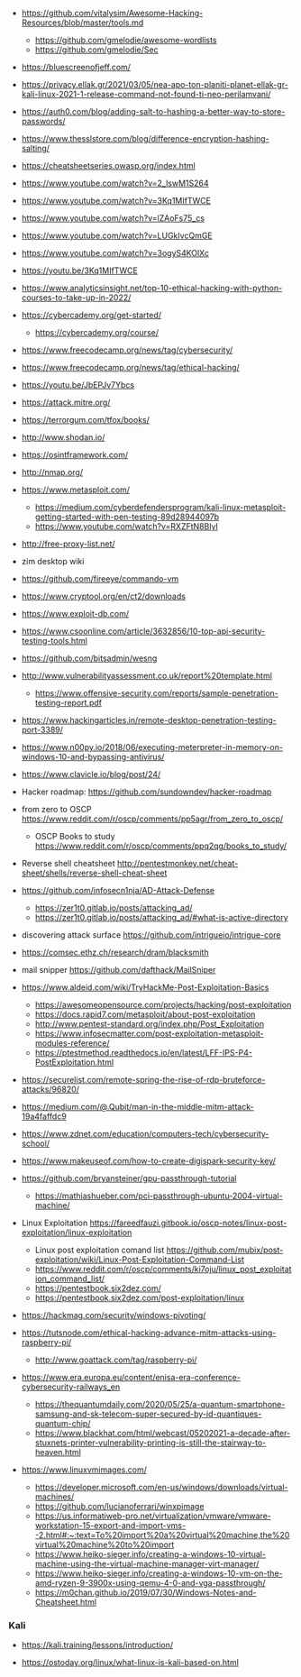 - https://github.com/vitalysim/Awesome-Hacking-Resources/blob/master/tools.md
  - https://github.com/gmelodie/awesome-wordlists
  - https://github.com/gmelodie/Sec

- https://bluescreenofjeff.com/

- https://privacy.ellak.gr/2021/03/05/nea-apo-ton-planiti-planet-ellak-gr-kali-linux-2021-1-release-command-not-found-ti-neo-perilamvani/

- https://auth0.com/blog/adding-salt-to-hashing-a-better-way-to-store-passwords/

- https://www.thesslstore.com/blog/difference-encryption-hashing-salting/

- https://cheatsheetseries.owasp.org/index.html

- https://www.youtube.com/watch?v=2_lswM1S264

- https://www.youtube.com/watch?v=3Kq1MIfTWCE

- https://www.youtube.com/watch?v=lZAoFs75_cs

- https://www.youtube.com/watch?v=LUGkIvcQmGE

- https://www.youtube.com/watch?v=3ogyS4KOlXc

- https://youtu.be/3Kq1MIfTWCE

- https://www.analyticsinsight.net/top-10-ethical-hacking-with-python-courses-to-take-up-in-2022/

- https://cybercademy.org/get-started/
  - https://cybercademy.org/course/

- https://www.freecodecamp.org/news/tag/cybersecurity/
- https://www.freecodecamp.org/news/tag/ethical-hacking/

- https://youtu.be/JbEPJv7Ybcs

- https://attack.mitre.org/

- https://terrorgum.com/tfox/books/

- http://www.shodan.io/

- https://osintframework.com/

- http://nmap.org/

- https://www.metasploit.com/
  - https://medium.com/cyberdefendersprogram/kali-linux-metasploit-getting-started-with-pen-testing-89d28944097b
  - https://www.youtube.com/watch?v=RXZFtN8BlyI

- http://free-proxy-list.net/

- zim desktop wiki

- https://github.com/fireeye/commando-vm

- https://www.cryptool.org/en/ct2/downloads

- https://www.exploit-db.com/

- https://www.csoonline.com/article/3632856/10-top-api-security-testing-tools.html

- https://github.com/bitsadmin/wesng

- http://www.vulnerabilityassessment.co.uk/report%20template.html
  - https://www.offensive-security.com/reports/sample-penetration-testing-report.pdf

- https://www.hackingarticles.in/remote-desktop-penetration-testing-port-3389/

- https://www.n00py.io/2018/06/executing-meterpreter-in-memory-on-windows-10-and-bypassing-antivirus/

- https://www.clavicle.io/blog/post/24/

- Hacker roadmap: https://github.com/sundowndev/hacker-roadmap

- from zero to OSCP https://www.reddit.com/r/oscp/comments/pp5agr/from_zero_to_oscp/
  - OSCP Books to study https://www.reddit.com/r/oscp/comments/ppq2qg/books_to_study/

- Reverse shell cheatsheet http://pentestmonkey.net/cheat-sheet/shells/reverse-shell-cheat-sheet

- https://github.com/infosecn1nja/AD-Attack-Defense
  - https://zer1t0.gitlab.io/posts/attacking_ad/
  - https://zer1t0.gitlab.io/posts/attacking_ad/#what-is-active-directory
- discovering attack surface https://github.com/intrigueio/intrigue-core

- https://comsec.ethz.ch/research/dram/blacksmith

- mail snipper https://github.com/dafthack/MailSniper

- https://www.aldeid.com/wiki/TryHackMe-Post-Exploitation-Basics
  - https://awesomeopensource.com/projects/hacking/post-exploitation
  - https://docs.rapid7.com/metasploit/about-post-exploitation
  - http://www.pentest-standard.org/index.php/Post_Exploitation
  - https://www.infosecmatter.com/post-exploitation-metasploit-modules-reference/
  - https://ptestmethod.readthedocs.io/en/latest/LFF-IPS-P4-PostExploitation.html

- https://securelist.com/remote-spring-the-rise-of-rdp-bruteforce-attacks/96820/

- https://medium.com/@.Qubit/man-in-the-middle-mitm-attack-19a4faffdc9

- https://www.zdnet.com/education/computers-tech/cybersecurity-school/

- https://www.makeuseof.com/how-to-create-digispark-security-key/

- https://github.com/bryansteiner/gpu-passthrough-tutorial
  - https://mathiashueber.com/pci-passthrough-ubuntu-2004-virtual-machine/

- Linux Exploitation https://fareedfauzi.gitbook.io/oscp-notes/linux-post-exploitation/linux-exploitation
  - Linux post exploitation comand list https://github.com/mubix/post-exploitation/wiki/Linux-Post-Exploitation-Command-List
  - https://www.reddit.com/r/oscp/comments/ki7oju/linux_post_exploitation_command_list/
  - https://pentestbook.six2dez.com/
  - https://pentestbook.six2dez.com/post-exploitation/linux

- https://hackmag.com/security/windows-pivoting/

- https://tutsnode.com/ethical-hacking-advance-mitm-attacks-using-raspberry-pi/
  - http://www.goattack.com/tag/raspberry-pi/

- https://www.era.europa.eu/content/enisa-era-conference-cybersecurity-railways_en
  - https://thequantumdaily.com/2020/05/25/a-quantum-smartphone-samsung-and-sk-telecom-super-secured-by-id-quantiques-quantum-chip/
  - https://www.blackhat.com/html/webcast/05202021-a-decade-after-stuxnets-printer-vulnerability-printing-is-still-the-stairway-to-heaven.html

- https://www.linuxvmimages.com/
  - https://developer.microsoft.com/en-us/windows/downloads/virtual-machines/
  - https://github.com/lucianoferrari/winxpimage
  - https://us.informatiweb-pro.net/virtualization/vmware/vmware-workstation-15-export-and-import-vms--2.html#:~:text=To%20import%20a%20virtual%20machine,the%20virtual%20machine%20to%20import
  - https://www.heiko-sieger.info/creating-a-windows-10-virtual-machine-using-the-virtual-machine-manager-virt-manager/
  - https://www.heiko-sieger.info/creating-a-windows-10-vm-on-the-amd-ryzen-9-3900x-using-qemu-4-0-and-vga-passthrough/
  - https://m0chan.github.io/2019/07/30/Windows-Notes-and-Cheatsheet.html

### Kali
- https://kali.training/lessons/introduction/

- https://ostoday.org/linux/what-linux-is-kali-based-on.html



